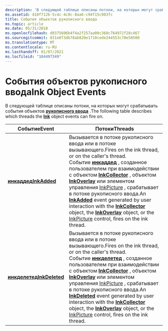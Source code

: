 ```yaml
---
description: 'В следующей таблице описаны потоки, на которых могут срабатывать события объектов рукописного ввода. Евентсреадсинкаддедфирес в потоке рукописного ввода или в потоке вызывающего. Событие Инкаддед, созданное пользователем при взаимодействии с объектом InkCollector, объектом InkOverlay или элементом управления InkPicture, срабатывает в потоке рукописного ввода. Инкделетедфирес в потоке рукописного ввода или в потоке вызывающего. Событие Инкделетед, созданное пользователем при взаимодействии с объектом InkCollector, объектом InkOverlay или элементом управления InkPicture, срабатывает в потоке рукописного ввода. '
ms.assetid: 410f7126-5c4c-4c0c-8aa6-c94f15c903fc
title: События объектов рукописного ввода
ms.topic: article
ms.date: 05/31/2018
ms.openlocfilehash: d0375606b4f4a2f257aa00c360c764972f28c467
ms.sourcegitcommit: 831e8f3db78ab820e1710cede244553c70e50500
ms.translationtype: MT
ms.contentlocale: ru-RU
ms.lasthandoff: 01/07/2021
ms.locfileid: "104497349"
---
```

# <a name="ink-object-events"></a><span data-ttu-id="14c3a-103">События объектов рукописного ввода</span><span class="sxs-lookup"><span data-stu-id="14c3a-103">Ink Object Events</span></span>

<span data-ttu-id="14c3a-104">В следующей таблице описаны потоки, на которых могут срабатывать события объектов [**рукописного ввода**](inkdisp-class.md) .</span><span class="sxs-lookup"><span data-stu-id="14c3a-104">The following table describes which threads the [**Ink**](inkdisp-class.md) object events can fire on.</span></span>



| <span data-ttu-id="14c3a-105">Событие</span><span class="sxs-lookup"><span data-stu-id="14c3a-105">Event</span></span>                                    | <span data-ttu-id="14c3a-106">Потоки</span><span class="sxs-lookup"><span data-stu-id="14c3a-106">Threads</span></span>                                                                                                                                                                                                                                                                                                                                                          |
|------------------------------------------|------------------------------------------------------------------------------------------------------------------------------------------------------------------------------------------------------------------------------------------------------------------------------------------------------------------------------------------------------------------|
| [<span data-ttu-id="14c3a-107">**инкаддед**</span><span class="sxs-lookup"><span data-stu-id="14c3a-107">**InkAdded**</span></span>](inkdisp-inkadded.md)     | <span data-ttu-id="14c3a-108">Вызывается в потоке рукописного ввода или в потоке вызывающего.</span><span class="sxs-lookup"><span data-stu-id="14c3a-108">Fires on the ink thread, or on the caller's thread.</span></span><br/> <span data-ttu-id="14c3a-109">Событие [**инкаддед**](inkdisp-inkadded.md) , созданное пользователем при взаимодействии с объектом [**InkCollector**](inkcollector-class.md) , объектом [**InkOverlay**](inkoverlay-class.md) или элементом управления [InkPicture](inkpicture-control-reference.md) , срабатывает в потоке рукописного ввода.</span><span class="sxs-lookup"><span data-stu-id="14c3a-109">An [**InkAdded**](inkdisp-inkadded.md) event generated by user interaction with the [**InkCollector**](inkcollector-class.md) object, the [**InkOverlay**](inkoverlay-class.md) object, or the [InkPicture](inkpicture-control-reference.md) control, fires on the ink thread.</span></span><br/>     |
| [<span data-ttu-id="14c3a-110">**инкделетед**</span><span class="sxs-lookup"><span data-stu-id="14c3a-110">**InkDeleted**</span></span>](inkdisp-inkdeleted.md) | <span data-ttu-id="14c3a-111">Вызывается в потоке рукописного ввода или в потоке вызывающего.</span><span class="sxs-lookup"><span data-stu-id="14c3a-111">Fires on the ink thread, or on the caller's thread.</span></span><br/> <span data-ttu-id="14c3a-112">Событие [**инкделетед**](inkdisp-inkdeleted.md) , созданное пользователем при взаимодействии с объектом [**InkCollector**](inkcollector-class.md) , объектом [**InkOverlay**](inkoverlay-class.md) или элементом управления [InkPicture](inkpicture-control-reference.md) , срабатывает в потоке рукописного ввода.</span><span class="sxs-lookup"><span data-stu-id="14c3a-112">An [**InkDeleted**](inkdisp-inkdeleted.md) event generated by user interaction with the [**InkCollector**](inkcollector-class.md) object, the [**InkOverlay**](inkoverlay-class.md) object, or the [InkPicture](inkpicture-control-reference.md) control, fires on the ink thread.</span></span><br/> |



 

 

 




